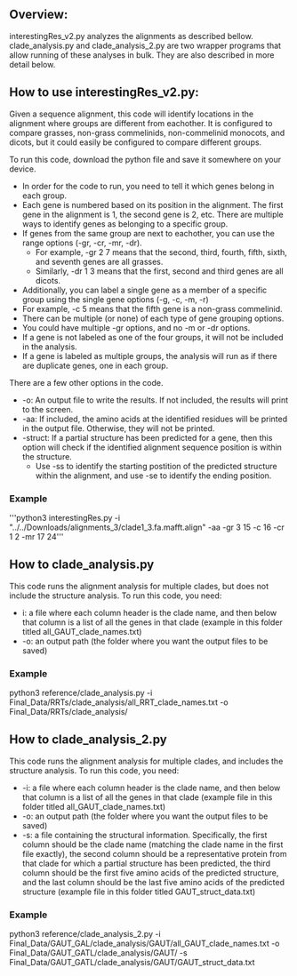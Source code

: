 ## Overview: 

interestingRes_v2.py analyzes the alignments as described bellow. 
clade_analysis.py and clade_analysis_2.py are two wrapper programs that allow running of these analyses in bulk. They are also described in more detail below. 

## How to use interestingRes_v2.py: 

Given a sequence alignment, this code will identify locations in the alignment where groups are different from eachother. It is configured to compare grasses, non-grass commelinids, non-commelinid monocots, and dicots, but it could easily be configured to compare different groups. 

To run this code, download the python file and save it somewhere on your device. 
- In order for the code to run, you need to tell it which genes belong in each group. 
- Each gene is numbered based on its position in the alignment. The first gene in the alignment is 1, the second gene is 2, etc. There are multiple ways to identify genes as belonging to a specific group. 
- If genes from the same group are next to eachother, you can use the range options (-gr, -cr, -mr, -dr). 
  -  For example, -gr 2 7 means that the second, third, fourth, fifth, sixth, and seventh genes are all grasses. 
  -  Similarly, -dr 1 3 means that the first, second and third genes are all dicots. 
-  Additionally, you can label a single gene as a member of a specific group using the single gene options (-g, -c, -m, -r)
-   For example, -c 5 means that the fifth gene is a non-grass commelinid. 
-  There can be multiple (or none) of each type of gene grouping options. 
  - You could have multiple -gr options, and no -m or -dr options.
- If a gene is not labeled as one of the four groups, it will not be included in the analysis. 
- If a gene is labeled as multiple groups, the analysis will run as if there are duplicate genes, one in each group.   

There are a few other options in the code. 
- -o: An output file to write the results. If not included, the results will print to the screen. 
- -aa: If included, the amino acids at the identified residues will be printed in the output file. Otherwise, they will not be printed.
- -struct: If a partial structure has been predicted for a gene, then this option will check if the identified alignment sequence position is within the structure. 
  - Use -ss to identify the starting postition of the predicted structure within the alignment, and use -se to identify the ending position.  

### Example

'''python3 interestingRes.py -i "../../Downloads/alignments_3/clade1_3.fa.mafft.align" -aa -gr 3 15 -c 16 -cr 1 2 -mr 17 24''' 

## How to clade_analysis.py 
This code runs the alignment analysis for multiple clades, but does not include the structure analysis. To run this code, you need: 
- i: a file where each column header is the clade name, and then below that column is a list of all the genes in that clade (example in this folder titled all_GAUT_clade_names.txt)
- -o: an output path (the folder where you want the output files to be saved) 

### Example

python3 reference/clade_analysis.py -i Final_Data/RRTs/clade_analysis/all_RRT_clade_names.txt -o Final_Data/RRTs/clade_analysis/

## How to clade_analysis_2.py 
This code runs the alignment analysis for multiple clades, and includes the structure analysis. To run this code, you need: 
- -i: a file where each column header is the clade name, and then below that column is a list of all the genes in that clade (example file in this folder titled all_GAUT_clade_names.txt)
- -o: an output path (the folder where you want the output files to be saved) 
- -s: a file containing the structural information. Specifically, the first column should be the clade name (matching the clade name in the first file exactly), the second column should be a representative protein from that clade for which a partial structure has been predicted, the third column should be the first five amino acids of the predicted structure, and the last column should be the last five amino acids of the predicted structure (example file in this folder titled GAUT_struct_data.txt)

### Example

python3 reference/clade_analysis_2.py -i Final_Data/GAUT_GAL/clade_analysis/GAUT/all_GAUT_clade_names.txt -o Final_Data/GAUT_GATL/clade_analysis/GAUT/ -s Final_Data/GAUT_GATL/clade_analysis/GAUT/GAUT_struct_data.txt

